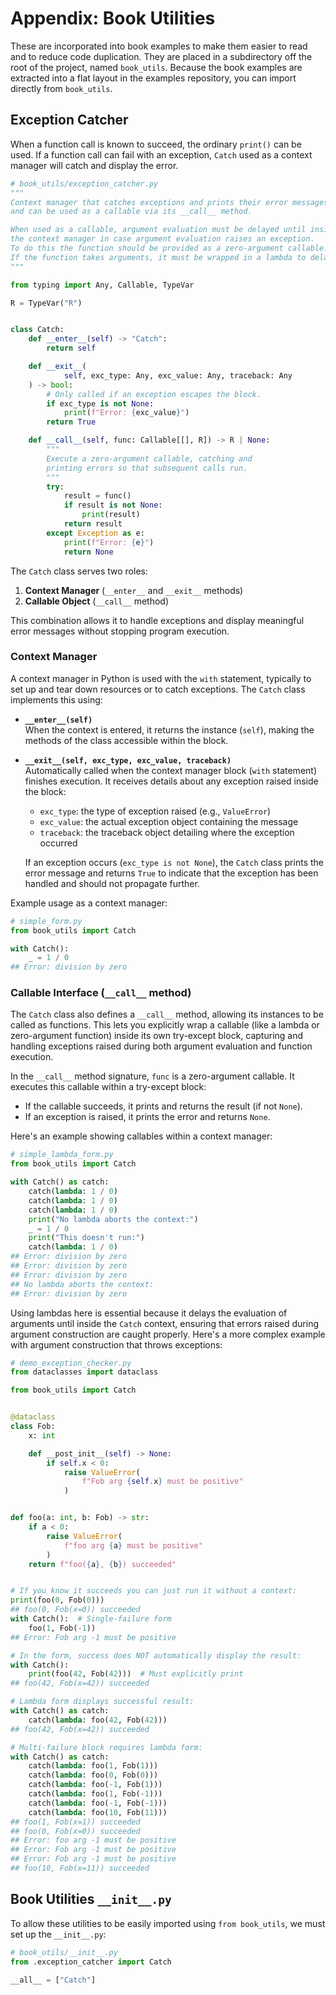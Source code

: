 # Appendix: Book Utilities

These are incorporated into book examples to make them easier to read and to reduce code duplication.
They are placed in a subdirectory off the root of the project, named `book_utils`.
Because the book examples are extracted into a flat layout in the examples repository, you can import directly from `book_utils`.

## Exception Catcher

When a function call is known to succeed, the ordinary `print()` can be used.
If a function call can fail with an exception, `Catch` used as a context manager will catch and display the error.

```python
# book_utils/exception_catcher.py
"""
Context manager that catches exceptions and prints their error messages,
and can be used as a callable via its __call__ method.

When used as a callable, argument evaluation must be delayed until inside
the context manager in case argument evaluation raises an exception.
To do this the function should be provided as a zero-argument callable.
If the function takes arguments, it must be wrapped in a lambda to delay evaluation.
"""

from typing import Any, Callable, TypeVar

R = TypeVar("R")


class Catch:
    def __enter__(self) -> "Catch":
        return self

    def __exit__(
            self, exc_type: Any, exc_value: Any, traceback: Any
    ) -> bool:
        # Only called if an exception escapes the block.
        if exc_type is not None:
            print(f"Error: {exc_value}")
        return True

    def __call__(self, func: Callable[[], R]) -> R | None:
        """
        Execute a zero-argument callable, catching and
        printing errors so that subsequent calls run.
        """
        try:
            result = func()
            if result is not None:
                print(result)
            return result
        except Exception as e:
            print(f"Error: {e}")
            return None
```

The `Catch` class serves two roles:

1. **Context Manager** (`__enter__` and `__exit__` methods)
2. **Callable Object** (`__call__` method)

This combination allows it to handle exceptions and display meaningful error messages without stopping program execution.

### Context Manager

A context manager in Python is used with the `with` statement, typically to set up and tear down resources or to catch exceptions.
The `Catch` class implements this using:

- **`__enter__(self)`**\
  When the context is entered, it returns the instance (`self`), making the methods of the class accessible within the block.

- **`__exit__(self, exc_type, exc_value, traceback)`**\
  Automatically called when the context manager block (`with` statement) finishes execution.
  It receives details about any exception raised inside the block:

    - `exc_type`: the type of exception raised (e.g., `ValueError`)
    - `exc_value`: the actual exception object containing the message
    - `traceback`: the traceback object detailing where the exception occurred

  If an exception occurs (`exc_type is not None`), the `Catch` class prints the error message and returns `True` to indicate that the exception has been handled and should not propagate further.

Example usage as a context manager:

```python
# simple_form.py
from book_utils import Catch

with Catch():
    _ = 1 / 0
## Error: division by zero
```

### Callable Interface (`__call__` method)

The `Catch` class also defines a `__call__` method, allowing its instances to be called as functions.
This lets you explicitly wrap a callable (like a lambda or zero-argument function) inside its own try-except block, capturing and handling exceptions raised during both argument evaluation and function execution.

In the `__call__` method signature, `func` is a zero-argument callable.
It executes this callable within a try-except block:

- If the callable succeeds, it prints and returns the result (if not `None`).
- If an exception is raised, it prints the error and returns `None`.

Here's an example showing callables within a context manager:

```python
# simple_lambda_form.py
from book_utils import Catch

with Catch() as catch:
    catch(lambda: 1 / 0)
    catch(lambda: 1 / 0)
    catch(lambda: 1 / 0)
    print("No lambda aborts the context:")
    _ = 1 / 0
    print("This doesn't run:")
    catch(lambda: 1 / 0)
## Error: division by zero
## Error: division by zero
## Error: division by zero
## No lambda aborts the context:
## Error: division by zero
```

Using lambdas here is essential because it delays the evaluation of arguments until inside the `Catch` context, ensuring that errors raised during argument construction are caught properly.
Here's a more complex example with argument construction that throws exceptions:

```python
# demo_exception_checker.py
from dataclasses import dataclass

from book_utils import Catch


@dataclass
class Fob:
    x: int

    def __post_init__(self) -> None:
        if self.x < 0:
            raise ValueError(
                f"Fob arg {self.x} must be positive"
            )


def foo(a: int, b: Fob) -> str:
    if a < 0:
        raise ValueError(
            f"foo arg {a} must be positive"
        )
    return f"foo({a}, {b}) succeeded"


# If you know it succeeds you can just run it without a context:
print(foo(0, Fob(0)))
## foo(0, Fob(x=0)) succeeded
with Catch():  # Single-failure form
    foo(1, Fob(-1))
## Error: Fob arg -1 must be positive

# In the form, success does NOT automatically display the result:
with Catch():
    print(foo(42, Fob(42)))  # Must explicitly print
## foo(42, Fob(x=42)) succeeded

# Lambda form displays successful result:
with Catch() as catch:
    catch(lambda: foo(42, Fob(42)))
## foo(42, Fob(x=42)) succeeded

# Multi-failure block requires lambda form:
with Catch() as catch:
    catch(lambda: foo(1, Fob(1)))
    catch(lambda: foo(0, Fob(0)))
    catch(lambda: foo(-1, Fob(1)))
    catch(lambda: foo(1, Fob(-1)))
    catch(lambda: foo(-1, Fob(-1)))
    catch(lambda: foo(10, Fob(11)))
## foo(1, Fob(x=1)) succeeded
## foo(0, Fob(x=0)) succeeded
## Error: foo arg -1 must be positive
## Error: Fob arg -1 must be positive
## Error: Fob arg -1 must be positive
## foo(10, Fob(x=11)) succeeded
```

## Book Utilities `__init__.py`

To allow these utilities to be easily imported using `from book_utils`, we must set up the `__init__.py`:

```python
# book_utils/__init__.py
from .exception_catcher import Catch

__all__ = ["Catch"]
```
